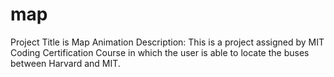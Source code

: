 # map
Project Title is Map Animation
Description: This is a project assigned by MIT Coding Certification Course in which the user is able to locate the buses between Harvard and MIT.
